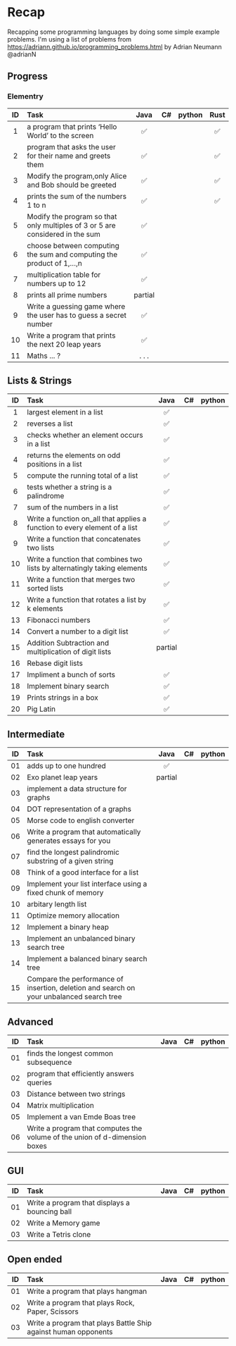 # Recap
Recapping some programming languages by doing some simple example problems. 
I'm using a list of problems from https://adriann.github.io/programming_problems.html by Adrian Neumann @adrianN

## Progress

### Elementry
**ID**|**Task**|**Java**|**C#**|**python**|**Rust**
:-----:|:-----|:-----:|:-----:|:-----:|:-----:
1| a program that prints ‘Hello World’ to the screen | :white_check_mark: | | | :white_check_mark: 
2| program that asks the user for their name and greets them | :white_check_mark: | | | :white_check_mark: 
3| Modify the program,only Alice and Bob should be greeted | :white_check_mark: | | | :white_check_mark: 
4| prints the sum of the numbers 1 to n | :white_check_mark: | | | :white_check_mark:
5| Modify the program so that only multiples of 3 or 5 are considered in the sum| :white_check_mark: | | |
6| choose between computing the sum and computing the product of 1,…,n | :white_check_mark: | | |
7| multiplication table for numbers up to 12 | :white_check_mark: | | |
8| prints all prime numbers | partial | | |
9| Write a guessing game where the user has to guess a secret number | :white_check_mark: | | |
10| Write a program that prints the next 20 leap years | :white_check_mark: | | |
11| Maths ... ?| . . . | | |

## Lists & Strings
**ID**|**Task**|**Java**|**C#**|**python**
:-----:|:-----|:-----:|:-----:|:-----:
1| largest element in a list | :white_check_mark: | | 
2| reverses a list | :white_check_mark: | | 
3| checks whether an element occurs in a list | :white_check_mark: | | 
4| returns the elements on odd positions in a list | :white_check_mark: | | 
5| compute the running total of a list | :white_check_mark: | | 
6| tests whether a string is a palindrome | :white_check_mark: | | 
7| sum of the numbers in a list | :white_check_mark: | | 
8| Write a function on_all that applies a function to every element of a list | :white_check_mark: | | 
9| Write a function that concatenates two lists | :white_check_mark: | | 
10| Write a function that combines two lists by alternatingly taking elements | :white_check_mark: | | 
11| Write a function that merges two sorted lists | :white_check_mark: | | 
12| Write a function that rotates a list by k elements | :white_check_mark: | | 
13| Fibonacci numbers | :white_check_mark: | | 
14| Convert a number to a digit list | :white_check_mark: | | 
15| Addition Subtraction and multiplication of digit lists| partial| | 
16| Rebase digit lists| | | 
17| Impliment a bunch of sorts | :white_check_mark: | | 
18| Implement binary search | :white_check_mark: | | 
19| Prints strings in a box | :white_check_mark: | | 
20| Pig Latin | :white_check_mark: | | 

## Intermediate
**ID**|**Task**|**Java**|**C#**|**python**
:-----:|:-----|:-----:|:-----:|:-----:
01| adds up to one hundred | :white_check_mark: | | 
02| Exo planet leap years | partial | |
03| implement a data structure for graphs | | |
04| DOT representation of a graphs | | |
05| Morse code to english converter | | |
06| Write a program that automatically generates essays for you | | |
07| find the longest palindromic substring of a given string | | |
08| Think of a good interface for a list | | |
09| Implement your list interface using a fixed chunk of memory | | |
10| arbitary length list | | |
11| Optimize memory allocation | | |
12| Implement a binary heap | | |
13| Implement an unbalanced binary search tree | | |
14| Implement a balanced binary search tree | | |
15| Compare the performance of insertion, deletion and search on your unbalanced search tree | | |

## Advanced
**ID**|**Task**|**Java**|**C#**|**python**
:-----:|:-----|:-----:|:-----:|:-----:
01| finds the longest common subsequence | | |
02| program that efficiently answers queries | | |
03| Distance between two strings | | |
04| Matrix multiplication | | |
05| Implement a van Emde Boas tree | | |
06| Write a program that computes the volume of the union of d-dimension boxes | | |

## GUI
**ID**|**Task**|**Java**|**C#**|**python**
:-----:|:-----|:-----:|:-----:|:-----:
01| Write a program that displays a bouncing ball | | |
02| Write a Memory game| | |
03| Write a Tetris clone| | |

## Open ended
**ID**|**Task**|**Java**|**C#**|**python**
:-----:|:-----|:-----:|:-----:|:-----:
01| Write a program that plays hangman | | |
02| Write a program that plays Rock, Paper, Scissors | | |
03| Write a program that plays Battle Ship against human opponents | | |
